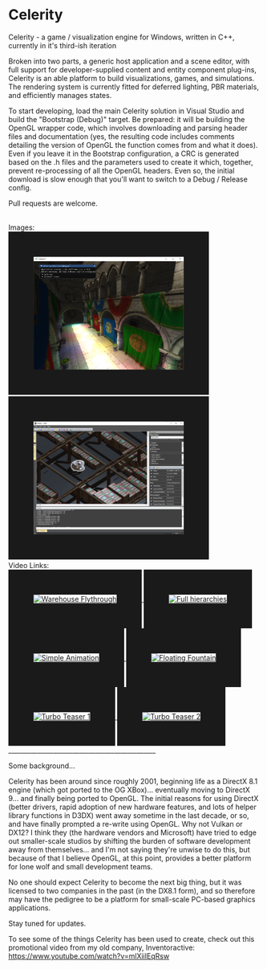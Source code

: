 # Celerity
Celerity - a game / visualization engine for Windows, written in C++, currently in it's third-ish iteration

Broken into two parts, a generic host application and a scene editor, with full support for developer-supplied content and entity component plug-ins, Celerity is an able platform to build visualizations, games, and simulations. The rendering system is currently fitted for deferred lighting, PBR materials, and efficiently manages states.

To start developing, load the main Celerity solution in Visual Studio and build the "Bootstrap (Debug)" target. Be prepared: it will be building the OpenGL wrapper code, which involves downloading and parsing header files and documentation (yes, the resulting code includes comments detailing the version of OpenGL the function comes from and what it does). Even if you leave it in the Bootstrap configuration, a CRC is generated based on the .h files and the parameters used to create it which, together, prevent re-processing of all the OpenGL headers. Even so, the initial download is slow enough that you'll want to switch to a Debug / Release config.

Pull requests are welcome.

<br>
Images:
<br>
<img src="https://github.com/keelanstuart/Celerity/blob/master/Media/screen_20230128.png" width="300" height="225" border="50"/>
<img src="https://github.com/keelanstuart/Celerity/blob/master/Media/screen_ed_20240209.png" width="300" height="225" border="50"/>

<br>
Video Links:
<br>
<a href="http://www.youtube.com/watch?feature=player_embedded&v=CBt5-uMS4ak" target="_blank">
<img src="http://img.youtube.com/vi/CBt5-uMS4ak/0.jpg" alt="Warehouse Flythrough" width="300" height="225" border="50" />
</a>

<a href="http://www.youtube.com/watch?feature=player_embedded&v=Wi8DE7UJTM0" target="_blank">
<img src="http://img.youtube.com/vi/Wi8DE7UJTM0/0.jpg" alt="Full hierarchies" width="300" height="225" border="50" />
</a>

<a href="http://www.youtube.com/watch?feature=player_embedded&v=QzydaeRiJyw" target="_blank">
<img src="http://img.youtube.com/vi/QzydaeRiJyw/0.jpg" alt="Simple Animation" width="300" height="225" border="50" />
</a>

<a href="http://www.youtube.com/watch?feature=player_embedded&v=UDmb0Wn8nBE" target="_blank">
<img src="http://img.youtube.com/vi/UDmb0Wn8nBE/0.jpg" alt="Floating Fountain" width="300" height="225" border="50" />
</a>

<a href="http://www.youtube.com/watch?feature=player_embedded&v=v6H-AJ6Iizc" target="_blank">
<img src="http://img.youtube.com/vi/v6H-AJ6Iizc/0.jpg" alt="Turbo Teaser 1" width="300" height="225" border="50" />
</a>

<a href="http://www.youtube.com/watch?feature=player_embedded&v=gavOlOR2wtU" target="_blank">
<img src="http://img.youtube.com/vi/gavOlOR2wtU/0.jpg" alt="Turbo Teaser 2" width="300" height="225" border="50" />
</a>

<br>
______________________________________________

Some background...

Celerity has been around since roughly 2001, beginning life as a DirectX 8.1 engine (which got ported to the OG XBox)... eventually moving to DirectX 9... and finally being ported to OpenGL. The initial reasons for using DirectX (better drivers, rapid adoption of new hardware features, and lots of helper library functions in D3DX) went away sometime in the last decade, or so, and have finally prompted a re-write using OpenGL. Why not Vulkan or DX12? I think they (the hardware vendors and Microsoft) have tried to edge out smaller-scale studios by shifting the burden of software development away from themselves... and I'm not saying they're unwise to do this, but because of that I believe OpenGL, at this point, provides a better platform for lone wolf and small development teams.

No one should expect Celerity to become the next big thing, but it was licensed to two companies in the past (in the DX8.1 form), and so therefore may have the pedigree to be a platform for small-scale PC-based graphics applications.

Stay tuned for updates.

To see some of the things Celerity has been used to create, check out this promotional video from my old company, Inventoractive: https://www.youtube.com/watch?v=mlXiiIEqRsw
